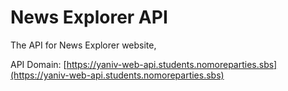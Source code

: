 # News Explorer API
The API for News Explorer website,

API Domain: [https://yaniv-web-api.students.nomoreparties.sbs](https://yaniv-web-api.students.nomoreparties.sbs)
